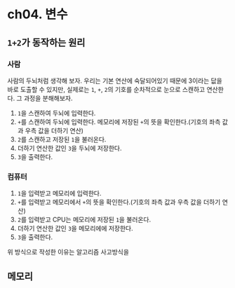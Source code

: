 # ch04. 변수

## `1+2`가 동작하는 원리

### 사람

사람의 두뇌처럼 생각해 보자. 우리는 기본 연산에 숙달되어있기 때문에 3이라는 닶을 바로 도출할 수 있지만, 실제로는 `1`, `+`, `2`의 기호를 순차적으로 눈으로 스캔하고 연산한다. 그 과정을 분해해보자.

1. `1`을 스캔하여 두뇌에 입력한다.
2. `+`를 스캔하여 두뇌에 입력한다. 메모리에 저장된 `+`의 뜻을 확인한다.(기호의 좌측 값과 우측 값을 더하기 연산)
3. `2`를 스캔하고 저장된 `1`을 불러온다.
4. 더하기 연산한 값인 `3`을 두뇌에 저장한다.
5. `3`을 출력한다.

### 컴퓨터

1. `1`을 입력받고 메모리에 입력한다.
2. `+`를 입력받고 메모리에서 `+`의 뜻을 확인한다.(기호의 좌측 값과 우측 값을 더하기 연산)
3. `2`를 입력받고 CPU는 메모리에 저장된 `1`을 불러온다.
4. 더하기 연산한 값인 `3`을 메모리에에 저장한다.
5. `3`을 출력한다.

위 방식으로 작성한 이유는 알고리즘 사고방식을

## 메모리
